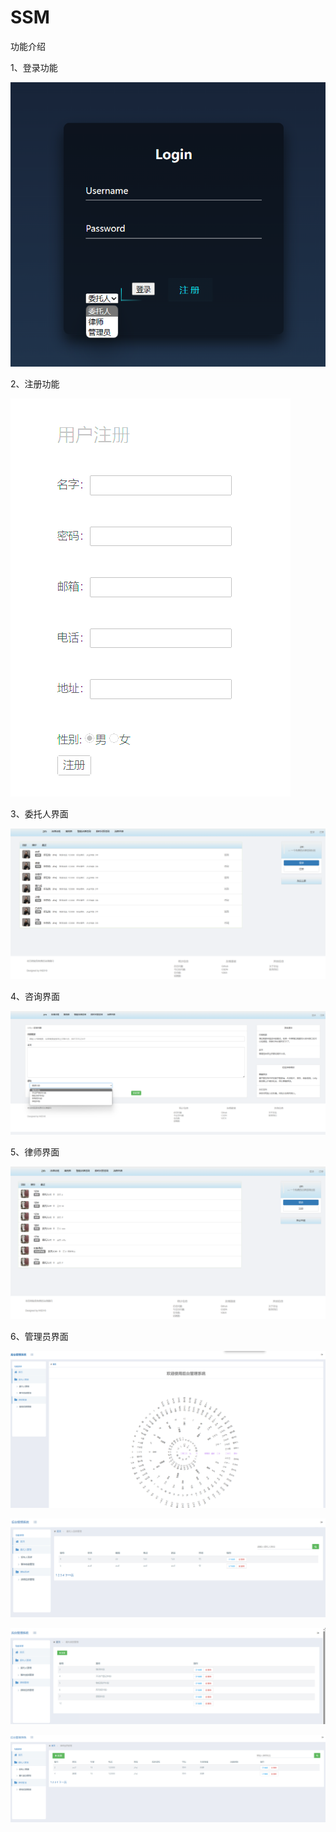 # SSM
功能介绍

1、登录功能

![image](https://github.com/zfovikmm/SSM/blob/main/images/登录.png)

2、注册功能

![image](https://github.com/zfovikmm/SSM/blob/main/images/注册.png)

3、委托人界面

![image](https://github.com/zfovikmm/SSM/blob/main/images/委托人界面.png)

4、咨询界面

![image](https://github.com/zfovikmm/SSM/blob/main/images/咨询界面.png)

5、律师界面

![image](https://github.com/zfovikmm/SSM/blob/main/images/律师界面.png)

6、管理员界面

![image](https://github.com/zfovikmm/SSM/blob/main/images/管理员界面1.png)

![image](https://github.com/zfovikmm/SSM/blob/main/images/管理员界面2.png)

![image](https://github.com/zfovikmm/SSM/blob/main/images/管理员界面3.png)

![image](https://github.com/zfovikmm/SSM/blob/main/images/管理员界面4.png)



